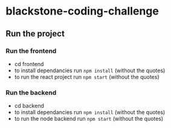 # blackstone-coding-challenge

## Run the project 

### Run the frontend
* cd frontend
* to install dependancies run `npm install` (without the quotes)
* to run the react project run `npm start` (without the quotes)

### Run the backend
* cd backend
* to install dependancies run `npm install` (without the quotes)
* to run the node backend run `npm start` (without the quotes)
